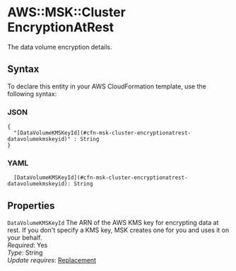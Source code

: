 # AWS::MSK::Cluster EncryptionAtRest<a name="aws-properties-msk-cluster-encryptionatrest"></a>

The data volume encryption details\.

## Syntax<a name="aws-properties-msk-cluster-encryptionatrest-syntax"></a>

To declare this entity in your AWS CloudFormation template, use the following syntax:

### JSON<a name="aws-properties-msk-cluster-encryptionatrest-syntax.json"></a>

```
{
  "[DataVolumeKMSKeyId](#cfn-msk-cluster-encryptionatrest-datavolumekmskeyid)" : String
}
```

### YAML<a name="aws-properties-msk-cluster-encryptionatrest-syntax.yaml"></a>

```
  [DataVolumeKMSKeyId](#cfn-msk-cluster-encryptionatrest-datavolumekmskeyid): String
```

## Properties<a name="aws-properties-msk-cluster-encryptionatrest-properties"></a>

`DataVolumeKMSKeyId`  <a name="cfn-msk-cluster-encryptionatrest-datavolumekmskeyid"></a>
The ARN of the AWS KMS key for encrypting data at rest\. If you don't specify a KMS key, MSK creates one for you and uses it on your behalf\.  
*Required*: Yes  
*Type*: String  
*Update requires*: [Replacement](https://docs.aws.amazon.com/AWSCloudFormation/latest/UserGuide/using-cfn-updating-stacks-update-behaviors.html#update-replacement)
